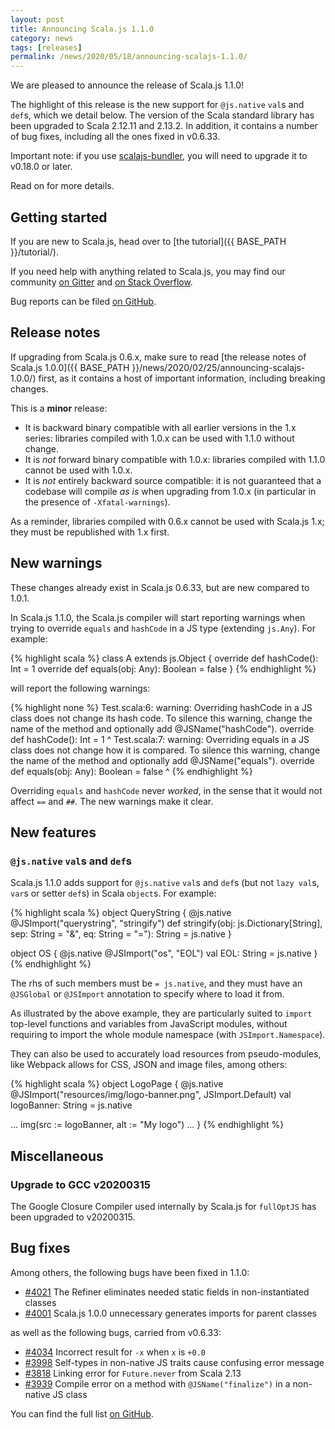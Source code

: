 ```yaml
---
layout: post
title: Announcing Scala.js 1.1.0
category: news
tags: [releases]
permalink: /news/2020/05/18/announcing-scalajs-1.1.0/
---
```



We are pleased to announce the release of Scala.js 1.1.0!

The highlight of this release is the new support for `@js.native` `val`s and `def`s, which we detail below.
The version of the Scala standard library has been upgraded to Scala 2.12.11 and 2.13.2.
In addition, it contains a number of bug fixes, including all the ones fixed in v0.6.33.

Important note: if you use [scalajs-bundler](https://scalacenter.github.io/scalajs-bundler/), you will need to upgrade it to v0.18.0 or later.

Read on for more details.

<!--more-->

## Getting started

If you are new to Scala.js, head over to [the tutorial]({{ BASE_PATH }}/tutorial/).

If you need help with anything related to Scala.js, you may find our community [on Gitter](https://gitter.im/scala-js/scala-js) and [on Stack Overflow](https://stackoverflow.com/questions/tagged/scala.js).

Bug reports can be filed [on GitHub](https://github.com/scala-js/scala-js/issues).

## Release notes

If upgrading from Scala.js 0.6.x, make sure to read [the release notes of Scala.js 1.0.0]({{ BASE_PATH }}/news/2020/02/25/announcing-scalajs-1.0.0/) first, as it contains a host of important information, including breaking changes.

This is a **minor** release:

* It is backward binary compatible with all earlier versions in the 1.x series: libraries compiled with 1.0.x can be used with 1.1.0 without change.
* It is *not* forward binary compatible with 1.0.x: libraries compiled with 1.1.0 cannot be used with 1.0.x.
* It is *not* entirely backward source compatible: it is not guaranteed that a codebase will compile *as is* when upgrading from 1.0.x (in particular in the presence of `-Xfatal-warnings`).

As a reminder, libraries compiled with 0.6.x cannot be used with Scala.js 1.x; they must be republished with 1.x first.

## New warnings

These changes already exist in Scala.js 0.6.33, but are new compared to 1.0.1.

In Scala.js 1.1.0, the Scala.js compiler will start reporting warnings when trying to override `equals` and `hashCode` in a JS type (extending `js.Any`).
For example:

{% highlight scala %}
class A extends js.Object {
  override def hashCode(): Int = 1
  override def equals(obj: Any): Boolean = false
}
{% endhighlight %}

will report the following warnings:

{% highlight none %}
Test.scala:6: warning: Overriding hashCode in a JS class does not change its hash code.
  To silence this warning, change the name of the method and optionally add @JSName("hashCode").
  override def hashCode(): Int = 1
               ^
Test.scala:7: warning: Overriding equals in a JS class does not change how it is compared.
  To silence this warning, change the name of the method and optionally add @JSName("equals").
  override def equals(obj: Any): Boolean = false
               ^
{% endhighlight %}

Overriding `equals` and `hashCode` never *worked*, in the sense that it would not affect `==` and `##`.
The new warnings make it clear.

## New features

### `@js.native` `val`s and `def`s

Scala.js 1.1.0 adds support for `@js.native` `val`s and `def`s (but not `lazy val`s, `var`s or setter `def`s) in Scala `object`s.
For example:

{% highlight scala %}
object QueryString {
  @js.native
  @JSImport("querystring", "stringify")
  def stringify(obj: js.Dictionary[String], sep: String = "&",
      eq: String = "="): String = js.native
}

object OS {
  @js.native
  @JSImport("os", "EOL")
  val EOL: String = js.native
}
{% endhighlight %}

The rhs of such members must be `= js.native`, and they must have an `@JSGlobal` or `@JSImport` annotation to specify where to load it from.

As illustrated by the above example, they are particularly suited to `import` top-level functions and variables from JavaScript modules, without requiring to import the whole module namespace (with `JSImport.Namespace`).

They can also be used to accurately load resources from pseudo-modules, like Webpack allows for CSS, JSON and image files, among others:

{% highlight scala %}
object LogoPage {
  @js.native
  @JSImport("resources/img/logo-banner.png", JSImport.Default)
  val logoBanner: String = js.native

  ...
  img(src := logoBanner, alt := "My logo")
  ...
}
{% endhighlight %}

## Miscellaneous

### Upgrade to GCC v20200315

The Google Closure Compiler used internally by Scala.js for `fullOptJS` has been upgraded to v20200315.

## Bug fixes

Among others, the following bugs have been fixed in 1.1.0:

* [#4021](https://github.com/scala-js/scala-js/issues/4021) The Refiner eliminates needed static fields in non-instantiated classes
* [#4001](https://github.com/scala-js/scala-js/issues/4001) Scala.js 1.0.0 unnecessary generates imports for parent classes

as well as the following bugs, carried from v0.6.33:

* [#4034](https://github.com/scala-js/scala-js/issues/4034) Incorrect result for `-x` when `x` is `+0.0`
* [#3998](https://github.com/scala-js/scala-js/issues/3998) Self-types in non-native JS traits cause confusing error message
* [#3818](https://github.com/scala-js/scala-js/issues/3818) Linking error for `Future.never` from Scala 2.13
* [#3939](https://github.com/scala-js/scala-js/issues/3939) Compile error on a method with `@JSName("finalize")` in a non-native JS class

You can find the full list [on GitHub](https://github.com/scala-js/scala-js/issues?q=is%3Aissue+milestone%3Av1.1.0+is%3Aclosed).
